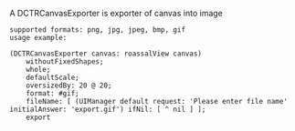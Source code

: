 A DCTRCanvasExporter is exporter of canvas into image
	
	supported formats: png, jpg, jpeg, bmp, gif	
	usage example:

	(DCTRCanvasExporter canvas: roassalView canvas)
		withoutFixedShapes;
		whole;
		defaultScale;
		oversizedBy: 20 @ 20;
		format: #gif;
		fileName: [ (UIManager default request: 'Please enter file name' initialAnswer: 'export.gif') ifNil: [ ^ nil ] ];
		export